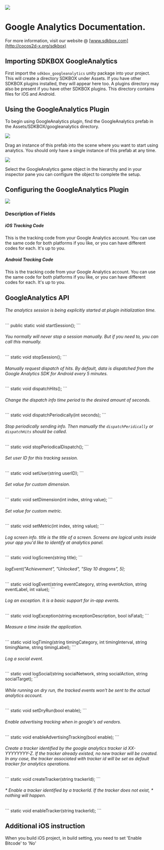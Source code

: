 ![](SDKBOX_logo.png)

<h1>Google Analytics Documentation.</h1>

For more information, visit our website @ [www.sdkbox.com](http://cocos2d-x.org/sdkbox)

<h2>Importing SDKBOX GoogleAnalytics</h2>

First import the ```sdkbox_googleanalytics``` unity package into your project. This will create a directory SDKBOX under Assets. If you have other SDKBOX plugins installed, they will appear here too. A plugins directory may also be present if you have other SDKBOX plugins. This directory contains files for iOS and Android.

<h2>Using the GoogleAnalytics Plugin</h2>

To begin using GoogleAnalytics plugin, find the GoogleAnalytics prefab in the Assets/SDKBOX/googleanalytics directory. 

![](ga1.png)

Drag an instance of this prefab into the scene where you want to start using analytics. You should only have a single instance of this prefab at any time.

![](ga2.png)

Select the GoogleAnalytics game object in the hierarchy and in your inspector pane you can configure the object to complete the setup.

<h2>Configuring the GoogleAnalytics Plugin</h2>

![](ga3.png)

<h3>Description of Fields</h3>

<h5>iOS Tracking Code</h5>
This is the tracking code from your Google Analytics account. You can use the same code for both platforms if you like, or you can have different codes for each. It's up to you.

<h5>Android Tracking Code</h5>
This is the tracking code from your Google Analytics account. You can use the same code for both platforms if you like, or you can have different codes for each. It's up to you.

<h2>GoogleAnalytics API</h2>

<h6>
The analytics session is being explicitly started at plugin initialization time.
</h6>
```
public static void startSession();
```

<h6>
You normally will never stop a session manually. But if you need to, you can call this manually.
</h6>
```
static void stopSession();
```

<h6>
Manually request dispatch of hits. By default, data is dispatched from the Google Analytics SDK for Android every 5 minutes.
</h6>
```
static void dispatchHits();
```

<h6>
Change the dispatch info time period to the desired amount of seconds.
</h6>
```
static void dispatchPeriodically(int seconds);
```

<h6>
Stop periodically sending info. Then manually the <code>dispatchPeridically</code>
or <code>dispatchHits</code> should be called.
</h6>
```
static void stopPeriodicalDispatch();
```

<h6>
Set user ID for this tracking session.
</h6>
```
static void setUser(string userID);
```

<h6>
Set value for custom dimension.
</h6>
```
static void setDimension(int index, string value);
```

<h6>
Set value for custom metric.
</h6>
```
static void setMetric(int index, string value);
```

<h6>
Log screen info. title is the title of a screen. Screens are logical units
inside your app you'd like to identify at analytics panel.
</h6>
```
static void logScreen(string title);
```

<h6>
logEvent("Achievement", "Unlocked", "Slay 10 dragons", 5);
</h6>
```
static void logEvent(string eventCategory, string eventAction, string eventLabel, int value);
```

<h6>
Log an exception. It is a basic support for in-app events.
</h6>
```
static void logException(string exceptionDescription, bool isFatal);
```

<h6>
Measure a time inside the application.
</h6>
```
static void logTiming(string timingCategory, int timingInterval, string timingName, string timingLabel);
```

<h6>
Log a social event.
</h6>
```
static void logSocial(string socialNetwork, string socialAction, string socialTarget);
```

<h6>
While running on dry run, the tracked events won't be sent to the actual
analytics account.
</h6>
```
static void setDryRun(bool enable);
```

<h6>
Enable advertising tracking when in google's ad vendors.
</h6>
```
static void enableAdvertisingTracking(bool enable);
```

<h6>
Create a tracker identified by the google analytics tracker id XX-YYYYYYYY-Z.
If the tracker already existed, no new tracker will be created. In any case, the tracker associated with tracker id will be set as default tracker for  analytics operations.
</h6>
```
static void createTracker(string trackerId);
```

<h6>
 * Enable a tracker identified by a trackerId. If the tracker does not exist,
 * nothing will happen.
</h6>
```
static void enableTracker(string trackerId);
```
<h2> Additional iOS instruction </h2>
When you build iOS project, in build setting, you need to set 'Enable Bitcode' to 'No' 
